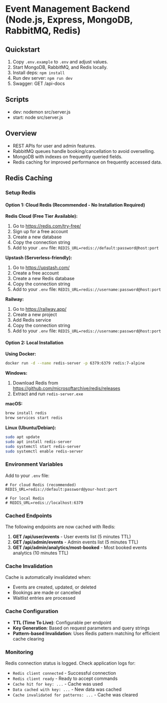 # Event Management Backend (Node.js, Express, MongoDB, RabbitMQ, Redis)

## Quickstart

1. Copy `.env.example` to `.env` and adjust values.
2. Start MongoDB, RabbitMQ, and Redis locally.
3. Install deps: `npm install`
4. Run dev server: `npm run dev`
5. Swagger: GET /api-docs

## Scripts
- dev: nodemon src/server.js
- start: node src/server.js

## Overview
- REST APIs for user and admin features.
- RabbitMQ queues handle booking/cancellation to avoid overselling.
- MongoDB with indexes on frequently queried fields.
- Redis caching for improved performance on frequently accessed data.

## Redis Caching

### Setup Redis

#### Option 1: Cloud Redis (Recommended - No Installation Required)

**Redis Cloud (Free Tier Available):**
1. Go to https://redis.com/try-free/
2. Sign up for a free account
3. Create a new database
4. Copy the connection string
5. Add to your `.env` file: `REDIS_URL=redis://default:password@host:port`

**Upstash (Serverless-friendly):**
1. Go to https://upstash.com/
2. Create a free account
3. Create a new Redis database
4. Copy the connection string
5. Add to your `.env` file: `REDIS_URL=redis://username:password@host:port`

**Railway:**
1. Go to https://railway.app/
2. Create a new project
3. Add Redis service
4. Copy the connection string
5. Add to your `.env` file: `REDIS_URL=redis://username:password@host:port`

#### Option 2: Local Installation

**Using Docker:**
```bash
docker run -d --name redis-server -p 6379:6379 redis:7-alpine
```

**Windows:**
1. Download Redis from https://github.com/microsoftarchive/redis/releases
2. Extract and run `redis-server.exe`

**macOS:**
```bash
brew install redis
brew services start redis
```

**Linux (Ubuntu/Debian):**
```bash
sudo apt update
sudo apt install redis-server
sudo systemctl start redis-server
sudo systemctl enable redis-server
```

### Environment Variables

Add to your `.env` file:
```env
# For cloud Redis (recommended)
REDIS_URL=redis://default:password@your-host:port

# For local Redis
# REDIS_URL=redis://localhost:6379
```

### Cached Endpoints

The following endpoints are now cached with Redis:

1. **GET /api/user/events** - User events list (5 minutes TTL)
2. **GET /api/admin/events** - Admin events list (5 minutes TTL)  
3. **GET /api/admin/analytics/most-booked** - Most booked events analytics (10 minutes TTL)

### Cache Invalidation

Cache is automatically invalidated when:
- Events are created, updated, or deleted
- Bookings are made or cancelled
- Waitlist entries are processed

### Cache Configuration

- **TTL (Time To Live)**: Configurable per endpoint
- **Key Generation**: Based on request parameters and query strings
- **Pattern-based Invalidation**: Uses Redis pattern matching for efficient cache clearing

### Monitoring

Redis connection status is logged. Check application logs for:
- `Redis client connected` - Successful connection
- `Redis client ready` - Ready to accept commands
- `Cache hit for key: ...` - Cache was used
- `Data cached with key: ...` - New data was cached
- `Cache invalidated for patterns: ...` - Cache was cleared
